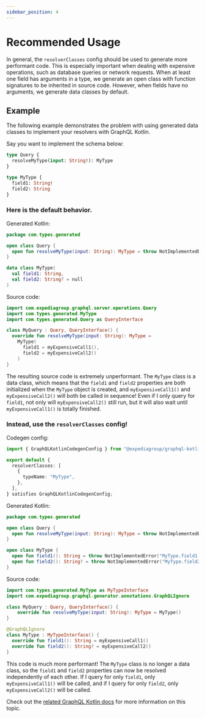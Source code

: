 ```yaml
---
sidebar_position: 4
---
```


# Recommended Usage

In general, the `resolverClasses` config should be used to generate more performant code. This is especially important
when dealing with expensive operations, such as database queries or network requests. When at least one field has
arguments in a type, we generate an open class with function signatures to be inherited in source code.
However, when fields have no arguments, we generate data classes by default.

## Example

The following example demonstrates the problem with using generated data classes to implement your resolvers with GraphQL Kotlin.

Say you want to implement the schema below:

```graphql
type Query {
  resolveMyType(input: String!): MyType
}

type MyType {
  field1: String!
  field2: String
}
```

### Here is the default behavior.

Generated Kotlin:

```kotlin
package com.types.generated

open class Query {
  open fun resolveMyType(input: String): MyType = throw NotImplementedError("Query.resolveMyType must be implemented.")
}

data class MyType(
  val field1: String,
  val field2: String? = null
)
```

Source code:

```kotlin
import com.expediagroup.graphql.server.operations.Query
import com.types.generated.MyType
import com.types.generated.Query as QueryInterface

class MyQuery : Query, QueryInterface() {
  override fun resolveMyType(input: String): MyType =
    MyType(
      field1 = myExpensiveCall1(),
      field2 = myExpensiveCall2()
    )
}

```

The resulting source code is extremely unperformant. The `MyType` class is a data class, which means
that the `field1` and `field2` properties are both initialized when the `MyType` object is created, and
`myExpensiveCall1()` and `myExpensiveCall2()` will both be called in sequence! Even if I only query for `field1`, not
only will `myExpensiveCall2()` still run, but it will also wait until `myExpensiveCall1()` is totally finished.

### Instead, use the `resolverClasses` config!

Codegen config:

```ts
import { GraphQLKotlinCodegenConfig } from "@expediagroup/graphql-kotlin-codegen";

export default {
  resolverClasses: [
    {
      typeName: "MyType",
    },
  ],
} satisfies GraphQLKotlinCodegenConfig;
```

Generated Kotlin:

```kotlin
package com.types.generated

open class Query {
  open fun resolveMyType(input: String): MyType = throw NotImplementedError("Query.resolveMyType must be implemented.")
}

open class MyType {
  open fun field1(): String = throw NotImplementedError("MyType.field1 must be implemented.")
  open fun field2(): String? = throw NotImplementedError("MyType.field2 must be implemented.")
}
```

Source code:

```kotlin
import com.types.generated.MyType as MyTypeInterface
import com.expediagroup.graphql.generator.annotations.GraphQLIgnore

class MyQuery : Query, QueryInterface() {
    override fun resolveMyType(input: String): MyType = MyType()
}

@GraphQLIgnore
class MyType : MyTypeInterface() {
  override fun field1(): String = myExpensiveCall1()
  override fun field2(): String? = myExpensiveCall2()
}
```

This code is much more performant! The `MyType` class is no longer a data class, so the `field1` and `field2` properties
can now be resolved independently of each other. If I query for only `field1`, only `myExpensiveCall1()` will be called, and
if I query for only `field2`, only `myExpensiveCall2()` will be called.

Check out the [related GraphQL Kotlin docs](https://opensource.expediagroup.com/graphql-kotlin/docs/schema-generator/execution/fetching-data/) for more information on this topic.
